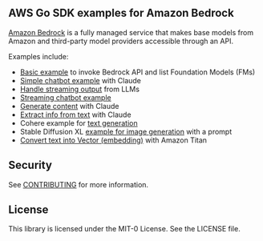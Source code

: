 ## AWS Go SDK examples for Amazon Bedrock

[Amazon Bedrock](https://docs.aws.amazon.com/bedrock/latest/userguide/what-is-service.html) is a fully managed service that makes base models from Amazon and third-party model providers accessible through an API.

Examples include:

- [Basic example](bedrock-basic) to invoke Bedrock API and list Foundation Models (FMs)
- [Simple chatbot example](claude-chat) with Claude
- [Handle streaming output](streaming-claude-basic) from LLMs
- [Streaming chatbot example](claude-chat-streaming)
- [Generate content](claude-content-generation) with Claude
- [Extract info from text](claude-information-extraction) with Claude
- Cohere example for [text generation](cohere-text-generation)
- Stable Diffusion XL [example for image generation](stablediffusion-image-gen) with a prompt
- [Convert text into Vector (embedding)](titan-text-embedding) with Amazon Titan

## Security

See [CONTRIBUTING](CONTRIBUTING.md#security-issue-notifications) for more information.

## License

This library is licensed under the MIT-0 License. See the LICENSE file.

